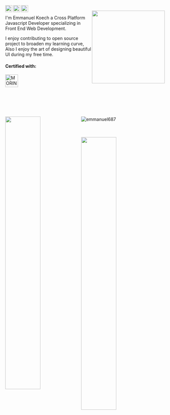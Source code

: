 <a href="https://www.instagram.com/___man.u/">
  <img align="left" alt="Pawan's Discord" width="22px" src="https://img.icons8.com/fluent/48/000000/instagram-new.png" />
</a>
<a href="https://twitter.com/___koech">
  <img align="left" alt="Pawan Gupta | Twitter" width="22px" src="https://raw.githubusercontent.com/peterthehan/peterthehan/master/assets/twitter.svg" />
</a>
<a href="https://www.linkedin.com/in/emmanuel-koech-79368b21a/">
  <img align="left" alt="Andrew's LinkedIN" width="22px" src="https://raw.githubusercontent.com/peterthehan/peterthehan/master/assets/linkedin.svg" />
</a>





<br />
<img align='right' src="https://media.giphy.com/media/M9gbBd9nbDrOTu1Mqx/giphy.gif" width="230">


I'm Emmanuel Koech  a Cross Platform Javascript Developer specializing in Front End Web Development.

I enjoy contributing to open source project to broaden my learning curve, Also I enjoy the art of designing beautiful UI during my free time.


<div>
<h4 align="left" font-weight="bold" >Certified with:</h4>

<a href="https://moringaschool.com/courses/software-engineering-course-online/?gclid=EAIaIQobChMIvPCJub6Z-wIVRuN3Ch3Z3AlAEAAYASAAEgKBBvD_BwE">

<img align="left" alt="MORINGA" width="40px"  src="https://pbs.twimg.com/profile_images/1489569110040141826/ZzZgytR8_400x400.png" />
</a>

<br />
<br />
<br />
<br />
<br />
<br />
<br />

<div class="wrapper">
  <img align="left" width="47%" src="https://github-readme-streak-stats.herokuapp.com?user=emmanuel687&theme=tokyonight">
  
 <p><img align="center" src="https://github-readme-streak-stats.herokuapp.com/?user=emmanuel687&" alt="emmanuel687" /></p>
<br><br>
  <img align="left" width="47%" src="https://github-readme-stats.vercel.app/api?username=emmanuel687&show_icons=true&theme=tokyonight">
</div>




